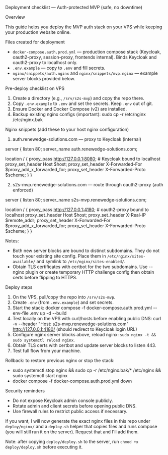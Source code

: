 Deployment checklist — Auth-protected MVP (safe, no downtime)

Overview

This guide helps you deploy the MVP auth stack on your VPS while keeping your production website online.

Files created for deployment
- `docker-compose.auth.prod.yml` — production compose stack (Keycloak, oauth2-proxy, session-proxy, frontends internal). Binds Keycloak and oauth2-proxy to localhost only.
- `.env.example` — copy to `.env` and fill secrets.
- `nginx/snippets/auth.nginx` and `nginx/snippets/mvp.nginx` — example server blocks provided below.

Pre-deploy checklist on VPS
1. Create a directory (e.g., `/srv/s2s-mvp`) and copy the repo there.
2. Copy `.env.example` to `.env` and set the secrets. Keep `.env` out of git.
3. Ensure Docker and Docker Compose (v2) are installed.
4. Backup existing nginx configs (important):
   sudo cp -r /etc/nginx /etc/nginx.bak

Nginx snippets (add these to your host nginx configuration)

1) auth.renewedge-solutions.com — proxy to Keycloak (internal)

server {
  listen 80;
  server_name auth.renewedge-solutions.com;

  location / {
    proxy_pass http://127.0.0.1:8080; # Keycloak bound to localhost
    proxy_set_header Host $host;
    proxy_set_header X-Forwarded-For $proxy_add_x_forwarded_for;
    proxy_set_header X-Forwarded-Proto $scheme;
  }
}

2) s2s-mvp.renewedge-solutions.com — route through oauth2-proxy (auth enforced)

server {
  listen 80;
  server_name s2s-mvp.renewedge-solutions.com;

  location / {
    proxy_pass http://127.0.0.1:4180; # oauth2-proxy bound to localhost
    proxy_set_header Host $host;
    proxy_set_header X-Real-IP $remote_addr;
    proxy_set_header X-Forwarded-For $proxy_add_x_forwarded_for;
    proxy_set_header X-Forwarded-Proto $scheme;
  }
}

Notes:
- Both new server blocks are bound to distinct subdomains. They do not touch your existing site config. Place them in `/etc/nginx/sites-available/` and symlink to `/etc/nginx/sites-enabled/`.
- Obtain TLS certificates with certbot for the two subdomains. Use --nginx plugin or create temporary HTTP challenge config then obtain certs before flipping to HTTPS.

Deploy steps
1. On the VPS, pull/copy the repo into `/srv/s2s-mvp`.
2. Create `.env` (from `.env.example`) and set secrets.
3. Start the stack:
   docker compose -f docker-compose.auth.prod.yml --env-file .env up -d --build
4. Test locally on the VPS with curl/hosts before enabling public DNS:
   curl -v --header "Host: s2s-mvp.renewedge-solutions.com" http://127.0.0.1:4180/
   (should redirect to Keycloak login URL)
5. Configure nginx server blocks above, reload nginx: `sudo nginx -t && sudo systemctl reload nginx`.
6. Obtain TLS certs with certbot and update server blocks to listen 443.
7. Test full flow from your machine.

Rollback: to restore previous nginx or stop the stack:
- sudo systemctl stop nginx && sudo cp -r /etc/nginx.bak/* /etc/nginx && sudo systemctl start nginx
- docker compose -f docker-compose.auth.prod.yml down

Security reminders
- Do not expose Keycloak admin console publicly.
- Rotate admin and client secrets before opening public DNS.
- Use firewall rules to restrict public access if necessary.

If you want, I will now generate the exact nginx files in this repo under `deploy/nginx/` and a `deploy.sh` helper that copies files and runs compose (you will still run it on the server). Request that and I'll add them.

Note: after copying `deploy/deploy.sh` to the server, run `chmod +x deploy/deploy.sh` before executing it.
